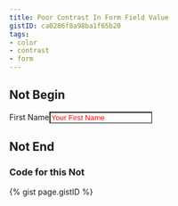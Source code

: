 ```yaml
---
title: Poor Contrast In Form Field Value
gistID: ca0286f8a98ba1f65b20
tags:
- color
- contrast
- form
---
```


<h2 aria-describedby="{{ page.gistID }}">Not Begin</h2>
<div class="rendered-not">
<label for="firstName">First Name</label><input id="firstName" type="text" value="Your First Name" style="background-color: white; color: red">
</div> <!-- rendered-not -->

<h2 aria-describedby="{{ page.gistID }}">Not End</h2>

<h3 aria-describedby="{{ page.gistID }}">Code for this Not</h3>
{% gist page.gistID %}